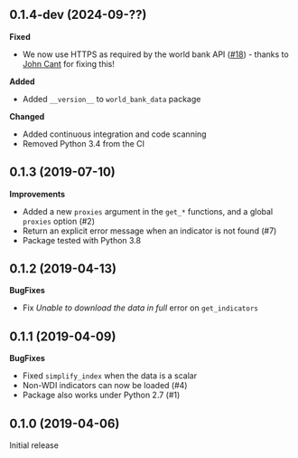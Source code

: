 0.1.4-dev (2024-09-??)
------------------

**Fixed**
- We now use HTTPS as required by the world bank API ([#18](https://github.com/mwouts/world_bank_data/pulls/18)) - thanks to [John Cant](https://github.com/johncant) for fixing this!

**Added**
- Added `__version__` to `world_bank_data` package

**Changed**
- Added continuous integration and code scanning
- Removed Python 3.4 from the CI


0.1.3 (2019-07-10)
------------------

**Improvements**

- Added a new `proxies` argument in the `get_*` functions, and a global `proxies` option (#2)
- Return an explicit error message when an indicator is not found (#7)
- Package tested with Python 3.8


0.1.2 (2019-04-13)
------------------

**BugFixes**

- Fix _Unable to download the data in full_ error on `get_indicators`

0.1.1 (2019-04-09)
------------------

**BugFixes**

- Fixed `simplify_index` when the data is a scalar
- Non-WDI indicators can now be loaded (#4)
- Package also works under Python 2.7 (#1)

0.1.0 (2019-04-06)
------------------

Initial release
